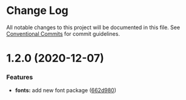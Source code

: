 # Change Log

All notable changes to this project will be documented in this file.
See [Conventional Commits](https://conventionalcommits.org) for commit guidelines.

# 1.2.0 (2020-12-07)


### Features

* **fonts:** add new font package ([662d980](https://github.com/atmc/atmc/commit/662d980d531081d1b88bf03c612f63edc7046d37))
